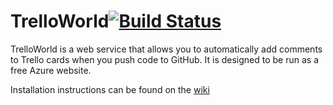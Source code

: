 # TrelloWorld[![Build Status](https://travis-ci.org/jquintus/TrelloWorld.svg)](https://travis-ci.org/jquintus/TrelloWorld)

TrelloWorld is a web service that allows you to automatically add comments to Trello cards when you push code to GitHub.  It is designed to be run as a free Azure website.  


Installation instructions can be found on the [wiki](../../wiki)
